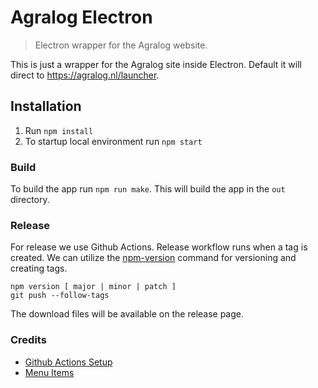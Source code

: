 # Agralog Electron
> Electron wrapper for the Agralog website.

This is just a wrapper for the Agralog site inside Electron. Default it will direct to https://agralog.nl/launcher.

## Installation
1. Run `npm install`
2. To startup local environment run `npm start`

### Build
To build the app run `npm run make`. This will build the app in the `out` directory.

### Release
For release we use Github Actions. Release workflow runs when a tag is created. We can utilize the [npm-version](
https://docs.npmjs.com/cli/v6/commands/npm-version) command for versioning and creating tags.
```shell
npm version [ major | minor | patch ]
git push --follow-tags
```
The download files will be available on the release page.

### Credits
- [Github Actions Setup](https://dev.to/erikhofer/build-and-publish-a-multi-platform-electron-app-on-github-3lnd)
- [Menu Items](https://www.electronjs.org/docs/latest/api/menu)